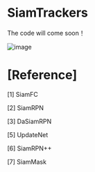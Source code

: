 # SiamTrackers

The code will come soon！


![image](https://github.com/HonglinChu/SiamTrackers/tree/master/image/deep.jpg)


# [Reference]

   [1] SiamFC 

   [2] SiamRPN

   [3] DaSiamRPN

   [5] UpdateNet

   [6] SiamRPN++

   [7] SiamMask
